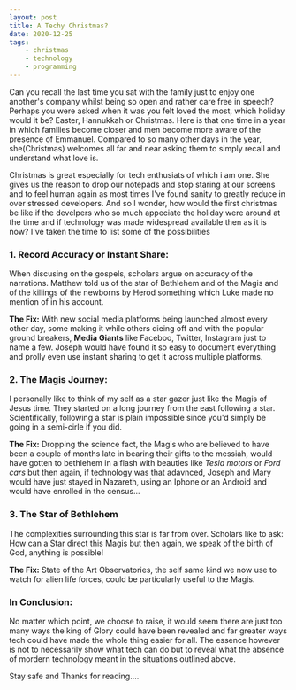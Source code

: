 ```yaml
---
layout: post
title: A Techy Christmas?
date: 2020-12-25
tags:
    - christmas
    - technology
    - programming
---
```


Can you recall the last time you sat with the family just to enjoy one another's company whilst being so open and rather care free in speech? Perhaps you were asked when it was you felt loved the most, which holiday would it be? Easter, Hannukkah or Christmas. Here is that one time in a year in which families become closer and men become more aware of the presence of Emmanuel. Compared to so many other days in the year, she(Christmas) welcomes all far and near asking them to simply recall and understand what love is.

Christmas is great especially for tech enthusiats of which i am one. She gives us the reason to drop our notepads and stop staring at our screens and to feel human again as most times I've found sanity to greatly reduce in over stressed developers. And so I wonder, how would the first christmas be like if the develpers who so much appeciate the holiday were around at the time and if technology was made widespread available then as it is now? I've taken the time to list some of the possibilities

### 1. Record Accuracy or Instant Share:

When discusing on the gospels, scholars argue on accuracy of the narrations. Matthew told us of the star of Bethlehem and of the Magis and of the killings of the newborns by Herod something which Luke made no mention of in his account.

**The Fix:** With new social media platforms being launched almost every other day, some making it while others dieing off and with the popular ground breakers, **Media Giants** like Faceboo, Twitter, Instagram just to name a few. Joseph would have found it so easy to document everything and prolly even use instant sharing to get it across multiple platforms.

### 2. The Magis Journey:

I personally like to think of my self as a star gazer just like the Magis of Jesus time. They started on a long journey from the east following a star. Scientifically, following a star is plain impossible since you'd simply be going in a semi-cirle if you did.

**The Fix:** Dropping the science fact, the Magis who are believed to have been a couple of months late in bearing their gifts to the messiah, would have gotten to bethlehem in a flash with beauties like *Tesla motors* or *Ford cars* but then again, if technology was that adavnced, Joseph and Mary would have just stayed in Nazareth, using an Iphone or an Android and would have enrolled in the census...

### 3. The Star of Bethlehem

The complexities surrounding this star is far from over. Scholars like to ask: How can a Star direct this Magis but then again, we speak of the birth of God, anything is possible!

**The Fix:** State of the Art Observatories, the self same kind we now use to watch for alien life forces, could be particularly useful to the Magis.


### In Conclusion:
No matter which point, we choose to raise, it would seem there are just too many ways the king of Glory could have been revealed and far greater ways tech could have made the whole thing easier for all. The essence however is not to necessarily show what tech can do but to reveal what the absence of mordern technology meant in the situations outlined above.

Stay safe and Thanks for reading....